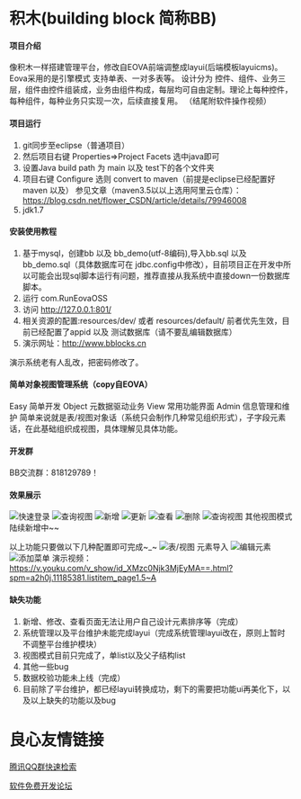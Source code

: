 # 积木(building block 简称BB)


#### 项目介绍
像积木一样搭建管理平台，修改自EOVA前端调整成layui(后端模板layuicms)。
Eova采用的是引擎模式 支持单表、一对多表等。
设计分为 控件、组件、业务三层，组件由控件组装成，业务由组件构成，每层均可自由定制。理论上每种控件，每种组件，每种业务只实现一次，后续直接复用。
（结尾附软件操作视频）

#### 项目运行
1. git同步至eclipse（普通项目）
2. 然后项目右键 Properties=>Project Facets 选中java即可
3. 设置Java build path 为 main 以及 test下的各个文件夹
4. 项目右键 Configure 选则 convert to maven（前提是eclipse已经配置好maven 以及）
参见文章（maven3.5以以上选用阿里云仓库）：https://blog.csdn.net/flower_CSDN/article/details/79946008
5. jdk1.7


#### 安装使用教程
1. 基于mysql，创建bb 以及 bb_demo(utf-8编码),导入bb.sql 以及  bb_demo.sql（具体数据库可在 jdbc.config中修改），目前项目正在开发中所以可能会出现sql脚本运行有问题，推荐直接从我系统中直接down一份数据库脚本。
2. 运行 com.RunEovaOSS 
3. 访问  http://127.0.0.1:801/
4. 相关资源的配置:resources/dev/ 或者  resources/default/ 前者优先生效，目前已经配置了appid 以及 测试数据库（请不要乱编辑数据库）
5. 演示网址：http://www.bblocks.cn

演示系统老有人乱改，把密码修改了。

#### 简单对象视图管理系统（copy自EOVA）
Easy 简单开发
Object 元数据驱动业务
View 常用功能界面
Admin 信息管理和维护
简单来说就是表/视图对象话（系统只会制作几种常见组织形式），子字段元素话，在此基础组织成视图，具体理解见具体功能。

#### 开发群
BB交流群：818129789！



#### 效果展示
![快速登录](http://zhaojin123.oss-cn-beijing.aliyuncs.com/login.png)
![查询视图](http://zhaojin123.oss-cn-beijing.aliyuncs.com/list.png)
![新增](http://zhaojin123.oss-cn-beijing.aliyuncs.com/insert.png)
![更新](http://zhaojin123.oss-cn-beijing.aliyuncs.com/update.png)
![查看](http://zhaojin123.oss-cn-beijing.aliyuncs.com/view.png)
![删除](http://zhaojin123.oss-cn-beijing.aliyuncs.com/delete.png)
![查询视图](http://zhaojin123.oss-cn-beijing.aliyuncs.com/view2.png)
其他视图模式陆续新增中~~

以上功能只要做以下几种配置即可完成~_~
![表/视图 元素导入](http://zhaojin123.oss-cn-beijing.aliyuncs.com/import.png)
![编辑元素](http://zhaojin123.oss-cn-beijing.aliyuncs.com/edit.png)
![添加菜单](http://zhaojin123.oss-cn-beijing.aliyuncs.com/menu.png)
演示视频：https://v.youku.com/v_show/id_XMzc0Njk3MjEyMA==.html?spm=a2h0j.11185381.listitem_page1.5~A


#### 缺失功能
1. 新增、修改、查看页面无法让用户自己设计元素排序等（完成）
2. 系统管理以及平台维护未能完成layui（完成系统管理layui改在，原则上暂时不调整平台维护模块）
3. 视图模式目前只完成了，单list以及父子结构list
4. 其他一些bug
5. 数据校验功能未上线（完成）
6. 目前除了平台维护，都已经layui转换成功，剩下的需要把功能ui再美化下，以及以上缺失的功能以及bug



 # 良心友情链接

[腾讯QQ群快速检索](http://u.720life.cn/s/8cf73f7c)

[软件免费开发论坛](http://u.720life.cn/s/bbb01dc0)